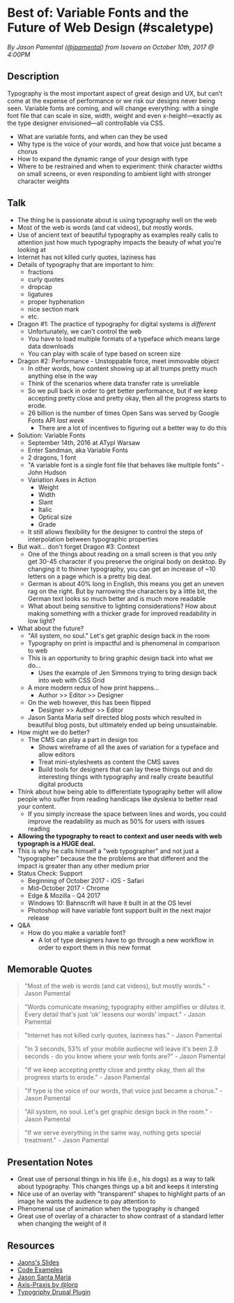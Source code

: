 # Best of: Variable Fonts and the Future of Web Design (#scaletype)
*By Jason Pamental ([@jpamental](https://twitter.com/jpamental)) from Isovera on October 10th, 2017 @ 4:00PM*

## Description

Typography is the most important aspect of great design and UX, but can’t come at the expense of performance or we risk our designs never being seen. Variable fonts are coming, and will change everything: with a single font file that can scale in size, width, weight and even x-height—exactly as the type designer envisioned—all controllable via CSS. 

- What are variable fonts, and when can they be used 
- Why type is the voice of your words, and how that voice just became a chorus 
- How to expand the dynamic range of your design with type 
- Where to be restrained and when to experiment: think character widths on small screens, or even responding to ambient light with stronger character weights

## Talk

- The thing he is passionate about is using typography well on the web
- Most of the web is words (and cat videos), but mostly words.
- Use of ancient text of beautiful typography as examples really calls to attention just how much typography impacts the beauty of what you're looking at
- Internet has not killed curly quotes, laziness has
- Details of typography that are important to him:  
    - fractions
    - curly quotes
    - dropcap
    - ligatures
    - proper hyphenation
    - nice section mark
    - etc.
- Dragon #1: The practice of typography for digital systems is *different*
    - Unfortunately, we can't control the web
    - You have to load multiple formats of a typeface which means large data downloads
    - You can play with scale of type based on screen size
- Dragon #2: Performance - Unstoppable force, meet immovable object
    - In other words, how content showing up at all trumps pretty much anything else in the way
    - Think of the scenarios where data transfer rate is unreliable
    - So we pull back in order to get better performance, but if we keep accepting pretty close and pretty okay, then all the progress starts to erode.
    - 26 billion is the number of times Open Sans was served by Google Fonts API *last week*
        - There are a lot of incentives to figuring out a better way to do this
- Solution: Variable Fonts
    - September 14th, 2016 at ATypl Warsaw
    - Enter Sandman, aka Variable Fonts
    - 2 dragons, 1 font
    - "A variable font is a single font file that behaves like multiple fonts" - John Hudson
    - Variation Axes in Action
        - Weight
        - Width
        - Slant
        - Italic
        - Optical size
        - Grade
    - It still allows flexibility for the designer to control the steps of interpolation between typographic properties
- But wait... don't forget Dragon #3: Context
    - One of the things about reading on a small screen is that you only get 30-45 character if you preserve the original body on desktop. By changing it to thinner typography, you can get an increase of ~10 letters on a page which is a pretty big deal.
    - German is about 40% long in English, this means you get an uneven rag on the right. But by narrowing the characters by a little bit, the German text looks so much better and is much more readable
    - What about being sensitive to lighting considerations? How about making something with a thicker grade for improved readability in low light?
- What about the future?
    - "All system, no soul." Let's get graphic design back in the room
    - Typography on print is impactful and is phenomenal in comparison to web
    - This is an opportunity to bring graphic design back into what we do...
        - Uses the example of Jen Simmons trying to bring design back into web with CSS Grid
    - A more modern redux of how print happens...
        - Author >> Editor >> Designer
    - On the web however, this has been flipped
        - Designer >> Author >> Editor
    - Jason Santa Maria self directed blog posts which resulted in beautiful blog posts, but ultimately ended up being unsustainable.
- How might we do better?
    - The CMS can play a part in design too
        - Shows wireframe of all the axes of variation for a typeface and allow editors
        - Treat mini-stylesheets as content the CMS saves
        - Build tools for designers that can lay these things out and do interesting things with typography and really create beautiful digital products
- Think about how being able to differentiate typography better will allow people who suffer from reading handicaps like dyslexia to better read your content.
    - If you simply increase the space between lines and words, you could improve the readability as much as 50% for users with issues reading
- **Allowing the typography to react to context and user needs with web typograph is a HUGE deal.**
- This is why he calls himself a "web typographer" and not just a "typographer" because the the problems are that different and the impact is greater than any other medium prior
- Status Check: Support
    - Beginning of October 2017 - iOS - Safari
    - Mid-October 2017 - Chrome
    - Edge & Mozilla - Q4 2017
    - Windows 10: Bahnscrift will have it built in at the OS level
    - Photoshop will have variable font support built in the next major release
- Q&A
    - How do you make a variable font?
        - A lot of type designers have to go through a new workflow in order to export them in this new format

## Memorable Quotes

> "Most of the web is words (and cat videos), but mostly words." - Jason Pamental

> "Words comunicate meaning; typography either amplifies or dilutes it. Every detail that's just 'ok' lessens our words' impact." - Jason Pamental

> "Internet has not killed curly quotes, laziness has." - Jason Pamental

> "In 3 seconds, 53% of your mobile audiecne will leave it's been 2.9 seconds - do you know where your web fonts are?" - Jason Pamental

> "If we keep accepting pretty close and pretty okay, then all the progress starts to erode." - Jason Pamental

> "If type is the voice of our words, that voice just became a chorus." - Jason Pamental

> "All system, no soul. Let's get graphic design back in the room." - Jason Pamental

> "If we serve everything in the same way, nothing gets special treatment." - Jason Pamental

## Presentation Notes

- Great use of personal things in his life (i.e., his dogs) as a way to talk about typography. This changes things up a bit and keeps it intersting
- Nice use of an overlay with "transparent" shapes to highlight parts of an image he wants the audience to pay attention to
- Phenomenal use of animation when the typography is changed
- Great use of overlay of a character to show contrast of a standard letter when changing the weight of it

## Resources

- [Jaons's Slides](http://rwt.io/presentations/talk/variable-fonts-future-web-design)
- [Code Examples](http://rwt.io/vfdemos/index.html)
- [Jason Santa Maria](http://jasonsantamaria.com/articles/)
- [Axis-Praxis by @lorp](http://www.axis-praxis.org/)
- [Typogriphy Drupal Plugin](https://www.drupal.org/project/typogrify)
